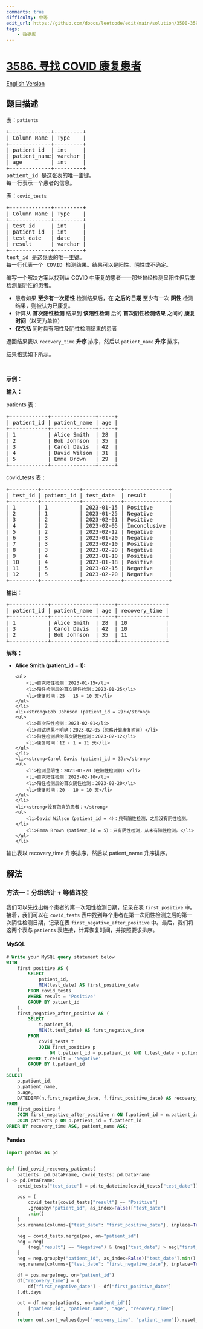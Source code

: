 ```yaml
---
comments: true
difficulty: 中等
edit_url: https://github.com/doocs/leetcode/edit/main/solution/3500-3599/3586.Find%20COVID%20Recovery%20Patients/README.md
tags:
    - 数据库
---
```


<!-- problem:start -->

# [3586. 寻找 COVID 康复患者](https://leetcode.cn/problems/find-covid-recovery-patients)

[English Version](/solution/3500-3599/3586.Find%20COVID%20Recovery%20Patients/README_EN.md)

## 题目描述

<!-- description:start -->

<p>表：<code>patients</code></p>

<pre>
+-------------+---------+
| Column Name | Type    |
+-------------+---------+
| patient_id  | int     |
| patient_name| varchar |
| age         | int     |
+-------------+---------+
patient_id 是这张表的唯一主键。
每一行表示一个患者的信息。
</pre>

<p>表：<code>covid_tests</code></p>

<pre>
+-------------+---------+
| Column Name | Type    |
+-------------+---------+
| test_id     | int     |
| patient_id  | int     |
| test_date   | date    |
| result      | varchar |
+-------------+---------+
test_id 是这张表的唯一主键。
每一行代表一个 COVID 检测结果。结果可以是阳性、阴性或不确定。
</pre>

<p>编写一个解决方案以找到从 COVID 中康复的患者——那些曾经检测呈阳性但后来检测呈阴性的患者。</p>

<ul>
	<li>患者如果 <strong>至少有一次阳性</strong> 检测结果后，在&nbsp;<strong>之后的日期</strong> 至少有一次 <strong>阴性</strong> 检测结果，则被认为已康复。</li>
	<li>计算从 <strong>首次阳性检测</strong> 结果到 <strong>该阳性检测</strong> 后的 <strong>首次阴性检测结果</strong> 之间的 <strong>康复时间</strong>（以天为单位）</li>
	<li><strong>仅包括&nbsp;</strong>同时具有阳性及阴性检测结果的患者</li>
</ul>

<p>返回结果表以<em>&nbsp;</em><code>recovery_time</code><em> </em><strong>升序 </strong>排序，然后以<em>&nbsp;</em><code>patient_name</code><em> </em><strong>升序&nbsp;</strong>排序。</p>

<p>结果格式如下所示。</p>

<p>&nbsp;</p>

<p><strong class="example">示例：</strong></p>

<div class="example-block">
<p><strong>输入：</strong></p>

<p>patients 表：</p>

<pre class="example-io">
+------------+--------------+-----+
| patient_id | patient_name | age |
+------------+--------------+-----+
| 1          | Alice Smith  | 28  |
| 2          | Bob Johnson  | 35  |
| 3          | Carol Davis  | 42  |
| 4          | David Wilson | 31  |
| 5          | Emma Brown   | 29  |
+------------+--------------+-----+
</pre>

<p>covid_tests 表：</p>

<pre class="example-io">
+---------+------------+------------+--------------+
| test_id | patient_id | test_date  | result       |
+---------+------------+------------+--------------+
| 1       | 1          | 2023-01-15 | Positive     |
| 2       | 1          | 2023-01-25 | Negative     |
| 3       | 2          | 2023-02-01 | Positive     |
| 4       | 2          | 2023-02-05 | Inconclusive |
| 5       | 2          | 2023-02-12 | Negative     |
| 6       | 3          | 2023-01-20 | Negative     |
| 7       | 3          | 2023-02-10 | Positive     |
| 8       | 3          | 2023-02-20 | Negative     |
| 9       | 4          | 2023-01-10 | Positive     |
| 10      | 4          | 2023-01-18 | Positive     |
| 11      | 5          | 2023-02-15 | Negative     |
| 12      | 5          | 2023-02-20 | Negative     |
+---------+------------+------------+--------------+
</pre>

<p><strong>输出：</strong></p>

<pre class="example-io">
+------------+--------------+-----+---------------+
| patient_id | patient_name | age | recovery_time |
+------------+--------------+-----+---------------+
| 1          | Alice Smith  | 28  | 10            |
| 3          | Carol Davis  | 42  | 10            |
| 2          | Bob Johnson  | 35  | 11            |
+------------+--------------+-----+---------------+
</pre>

<p><strong>解释：</strong></p>

<ul>
	<li><strong>Alice Smith (patient_id = 1):</strong>

    <ul>
    	<li>首次阳性检测：2023-01-15</li>
    	<li>阳性检测后的首次阴性检测：2023-01-25</li>
    	<li>康复时间：25 - 15 = 10 天</li>
    </ul>
    </li>
    <li><strong>Bob Johnson (patient_id = 2):</strong>
    <ul>
    	<li>首次阳性检测：2023-02-01</li>
    	<li>测试结果不明确：2023-02-05（忽略计算康复时间）</li>
    	<li>阳性检测后的首次阴性检测：2023-02-12</li>
    	<li>康复时间：12 - 1 = 11 天</li>
    </ul>
    </li>
    <li><strong>Carol Davis (patient_id = 3):</strong>
    <ul>
    	<li>检测呈阴性：2023-01-20（在阳性检测前）</li>
    	<li>首次阳性检测：2023-02-10</li>
    	<li>阳性检测后的首次阴性检测：2023-02-20</li>
    	<li>康复时间：20 - 10 = 10 天</li>
    </ul>
    </li>
    <li><strong>没有包含的患者：</strong>
    <ul>
    	<li>David Wilson（patient_id = 4）：只有阳性检测，之后没有阴性检测。</li>
    	<li>Emma Brown（patient_id = 5）：只有阴性检测，从未有阳性检测。</li>
    </ul>
    </li>

</ul>

<p>输出表以 recovery_time 升序排序，然后以 patient_name 升序排序。</p>
</div>

<!-- description:end -->

## 解法

<!-- solution:start -->

### 方法一：分组统计 + 等值连接

我们可以先找出每个患者的第一次阳性检测日期，记录在表 `first_positive` 中。接着，我们可以在 `covid_tests` 表中找到每个患者在第一次阳性检测之后的第一次阴性检测日期，记录在表 `first_negative_after_positive` 中。最后，我们将这两个表与 `patients` 表连接，计算恢复时间，并按照要求排序。

<!-- tabs:start -->

#### MySQL

```sql
# Write your MySQL query statement below
WITH
    first_positive AS (
        SELECT
            patient_id,
            MIN(test_date) AS first_positive_date
        FROM covid_tests
        WHERE result = 'Positive'
        GROUP BY patient_id
    ),
    first_negative_after_positive AS (
        SELECT
            t.patient_id,
            MIN(t.test_date) AS first_negative_date
        FROM
            covid_tests t
            JOIN first_positive p
                ON t.patient_id = p.patient_id AND t.test_date > p.first_positive_date
        WHERE t.result = 'Negative'
        GROUP BY t.patient_id
    )
SELECT
    p.patient_id,
    p.patient_name,
    p.age,
    DATEDIFF(n.first_negative_date, f.first_positive_date) AS recovery_time
FROM
    first_positive f
    JOIN first_negative_after_positive n ON f.patient_id = n.patient_id
    JOIN patients p ON p.patient_id = f.patient_id
ORDER BY recovery_time ASC, patient_name ASC;
```

#### Pandas

```python
import pandas as pd


def find_covid_recovery_patients(
    patients: pd.DataFrame, covid_tests: pd.DataFrame
) -> pd.DataFrame:
    covid_tests["test_date"] = pd.to_datetime(covid_tests["test_date"])

    pos = (
        covid_tests[covid_tests["result"] == "Positive"]
        .groupby("patient_id", as_index=False)["test_date"]
        .min()
    )
    pos.rename(columns={"test_date": "first_positive_date"}, inplace=True)

    neg = covid_tests.merge(pos, on="patient_id")
    neg = neg[
        (neg["result"] == "Negative") & (neg["test_date"] > neg["first_positive_date"])
    ]
    neg = neg.groupby("patient_id", as_index=False)["test_date"].min()
    neg.rename(columns={"test_date": "first_negative_date"}, inplace=True)

    df = pos.merge(neg, on="patient_id")
    df["recovery_time"] = (
        df["first_negative_date"] - df["first_positive_date"]
    ).dt.days

    out = df.merge(patients, on="patient_id")[
        ["patient_id", "patient_name", "age", "recovery_time"]
    ]
    return out.sort_values(by=["recovery_time", "patient_name"]).reset_index(drop=True)
```

<!-- tabs:end -->

<!-- solution:end -->

<!-- problem:end -->
